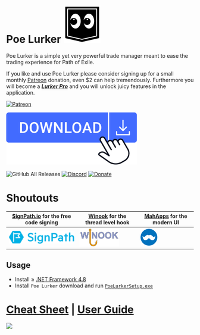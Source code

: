 # Poe Lurker <img src="LurkerIcon.png" width="100" height="100" /> 
 
Poe Lurker is a simple yet very powerful trade manager meant to ease the trading experience for Path of Exile. 

If you like and use Poe Lurker please consider signing up for a small monthly [Patreon](https://www.patreon.com/poelurker) donation, even $2 can help tremendously. Furthermore you will become a [***Lurker Pro***](https://docs.google.com/presentation/d/1XhaSSNAFGxzouc5amzAW8c_6ifToNjnsQq5UmNgLXoo/present?slide=id.g71a37414b7_1_0) and you will unlock juicy features in the application.

[![Patreon](https://user-images.githubusercontent.com/5436436/88303508-1a537980-ccd5-11ea-9e27-9139f994101a.png)](https://www.patreon.com/poelurker)

<a href="https://github.com/C1rdec/Poe-Lurker/releases/latest/download/PoeLurkerSetup.exe" target="_blank"><img src="assets/download-button.png" height="140" /></a>

![GitHub All Releases](https://img.shields.io/github/downloads/C1rdec/Poe-Lurker/total?color=Blue&label=Official%20Lurker&style=for-the-badge) [![Discord](https://img.shields.io/discord/663088791539679244?style=for-the-badge)](https://discord.gg/hQERv7K) [![Donate](https://img.shields.io/badge/Donate-PayPal-green.svg?style=for-the-badge)](https://www.paypal.com/cgi-bin/webscr?cmd=_donations&business=WEYTVSDNTB8GY&currency_code=CAD&source=url)

# Shoutouts
| [SignPath.io](https://signpath.io?utm_source=foundation&utm_medium=github&utm_campaign=poe-lurker) for the free code signing | [Winook](https://github.com/macote/Winook) for the thread level hook | [MahApps](https://github.com/MahApps/MahApps.Metro) for the modern UI |
| ------------- | ------------- | ------------- |
| <a href="https://signpath.io?utm_source=foundation&utm_medium=github&utm_campaign=poe-lurker" target="_blank"><img src="./assets/signpath_logo.png"></a>  | <a href="https://github.com/macote/Winook" target="_blank"><img height="50" src="https://raw.githubusercontent.com/macote/Winook/master/doc/Winook.svg"></a> | <a href="https://github.com/MahApps/MahApps.Metro" target="_blank"><img height="45" src="./assets/MahAppsIcon.png"></a> |

## Usage
- Install ≥ [.NET Framework 4.8](https://dotnet.microsoft.com/download/dotnet-framework)
- Install `Poe Lurker`  <!--<a href="https://cutt.ly/UT5eHx7" target="_blank"><img height="35" align="center" src="https://getbadgecdn.azureedge.net/images/English_L.png"></a> or --> download and run [`PoeLurkerSetup.exe`](https://github.com/C1rdec/Poe-Lurker/releases/latest/download/PoeLurkerSetup.exe)


# [Cheat Sheet](assets/CheatSheet.md) | [User Guide](https://docs.google.com/presentation/d/1XhaSSNAFGxzouc5amzAW8c_6ifToNjnsQq5UmNgLXoo/present)

![](assets/Incoming.gif)
